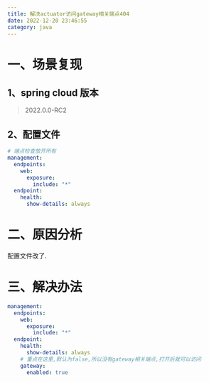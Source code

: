 ```yaml
---
title: 解决actuator访问gateway相关端点404
date: 2022-12-20 23:46:55
category: java
---
```

# 一、场景复现
## 1、spring cloud 版本

> 2022.0.0-RC2

## 2、配置文件

```yml
# 端点检查放开所有
management:
  endpoints:
    web:
      exposure:
        include: "*"
  endpoint:
    health:
      show-details: always
```

# 二、原因分析

配置文件改了.

# 三、解决办法

```yml
management:
  endpoints:
    web:
      exposure:
        include: "*"
  endpoint:
    health:
      show-details: always
    # 重点在这里,默认为false,所以没有gateway相关端点,打开后就可以访问
    gateway:
      enabled: true
```